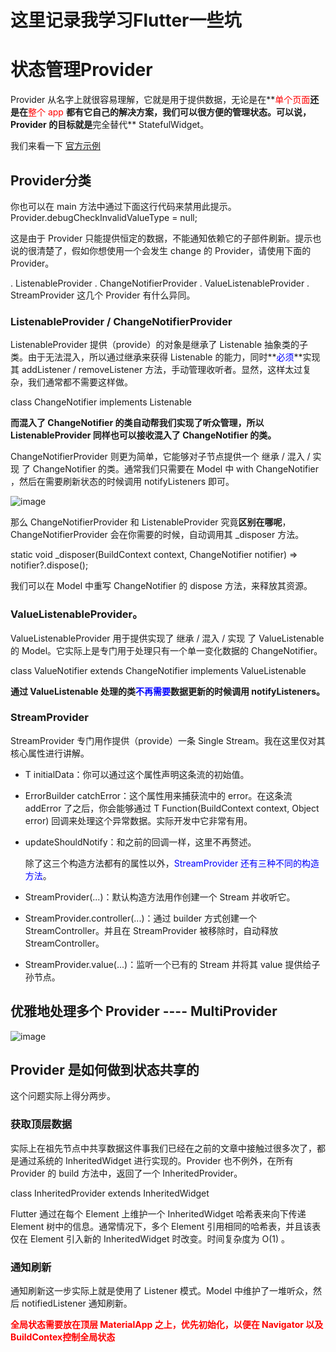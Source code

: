 # 这里记录我学习Flutter一些坑



# 状态管理Provider

Provider 从名字上就很容易理解，它就是用于提供数据，无论是在**<font color=Red>单个页面</font>**还是在**<font color=Red>整个 app </font>**都有它自己的解决方案，我们可以很方便的管理状态。可以说，Provider 的目标就是**完全替代** StatefulWidget。

我们来看一下 [官方示例](https://pub.flutter-io.cn/packages/provider#-readme-tab-)

## Provider分类
你也可以在 main 方法中通过下面这行代码来禁用此提示。 Provider.debugCheckInvalidValueType = null;

这是由于 Provider 只能提供恒定的数据，不能通知依赖它的子部件刷新。提示也说的很清楚了，假如你想使用一个会发生 change 的 Provider，请使用下面的 Provider。

. ListenableProvider
. ChangeNotifierProvider
. ValueListenableProvider
. StreamProvider
这几个 Provider 有什么异同。

### ListenableProvider / ChangeNotifierProvider 
ListenableProvider 提供（provide）的对象是继承了 Listenable 抽象类的子类。由于无法混入，所以通过继承来获得 Listenable 的能力，同时**<font color=blue>必须</font>**实现其 addListener / removeListener 方法，手动管理收听者。显然，这样太过复杂，我们通常都不需要这样做。

class ChangeNotifier implements Listenable

**而混入了 ChangeNotifier 的类自动帮我们实现了听众管理，所以 ListenableProvider 同样也可以接收混入了 ChangeNotifier 的类。**

ChangeNotifierProvider 则更为简单，它能够对子节点提供一个 继承 / 混入 / 实现 了 ChangeNotifier 的类。通常我们只需要在 Model 中 with ChangeNotifier ，然后在需要刷新状态的时候调用 notifyListeners 即可。

![image](https://gitee.com/mizi23/FlutterNote/raw/master/images/1.png)


那么 ChangeNotifierProvider 和 ListenableProvider 究竟**区别在哪呢**，ChangeNotifierProvider 会在你需要的时候，自动调用其 _disposer 方法。

static void _disposer(BuildContext context, ChangeNotifier notifier) => notifier?.dispose();

我们可以在 Model 中重写 ChangeNotifier 的 dispose 方法，来释放其资源。

### ValueListenableProvider。
ValueListenableProvider 用于提供实现了 继承 / 混入 / 实现 了 ValueListenable 的 Model。它实际上是专门用于处理只有一个单一变化数据的 ChangeNotifier。

class ValueNotifier<T> extends ChangeNotifier implements ValueListenable<T>

**通过 ValueListenable 处理的类<font color=blue>不再需要</font>数据更新的时候调用 notifyListeners。**

### StreamProvider

StreamProvider 专门用作提供（provide）一条 Single Stream。我在这里仅对其核心属性进行讲解。

- T initialData：你可以通过这个属性声明这条流的初始值。

- ErrorBuilder<T> catchError：这个属性用来捕获流中的 error。在这条流 addError 了之后，你会能够通过 T Function(BuildContext context, Object error) 回调来处理这个异常数据。实际开发中它非常有用。

- updateShouldNotify：和之前的回调一样，这里不再赘述。

  

  除了这三个构造方法都有的属性以外，<font color=blue>StreamProvider 还有三种不同的构造方法</font>。

- StreamProvider(...)：默认构造方法用作创建一个 Stream 并收听它。

- StreamProvider.controller(...)：通过 builder 方式创建一个 StreamController<T>。并且在 StreamProvider 被移除时，自动释放 StreamController。

- StreamProvider.value(...)：监听一个已有的 Stream 并将其 value 提供给子孙节点。

## 优雅地处理多个 Provider ---- MultiProvider

![image](https://gitee.com/mizi23/FlutterNote/raw/master/images/2.png)


## Provider 是如何做到状态共享的
  这个问题实际上得分两步。

  ### 获取顶层数据
  实际上在祖先节点中共享数据这件事我们已经在之前的文章中接触过很多次了，都是通过系统的 InheritedWidget 进行实现的。Provider 也不例外，在所有 Provider 的 build 方法中，返回了一个 InheritedProvider。

  class InheritedProvider<T> extends InheritedWidget

  Flutter 通过在每个 Element 上维护一个 InheritedWidget 哈希表来向下传递 Element 树中的信息。通常情况下，多个 Element 引用相同的哈希表，并且该表仅在 Element 引入新的 InheritedWidget 时改变。时间复杂度为 O(1) 。

  ### 通知刷新
  通知刷新这一步实际上就是使用了 Listener 模式。Model 中维护了一堆听众，然后 notifiedListener 通知刷新。

  **<font color=red>全局状态需要放在顶层 MaterialApp 之上，优先初始化，以便在 Navigator 以及 BuildContex控制全局状态</font>**


